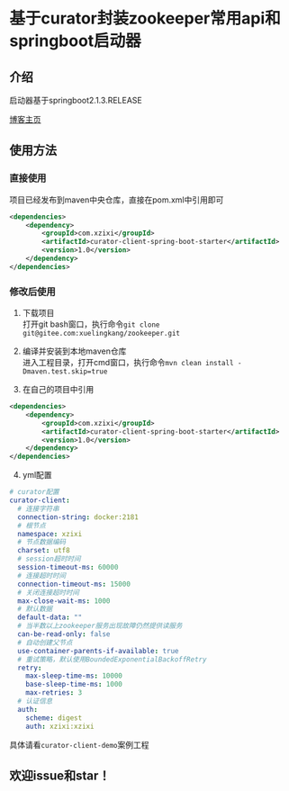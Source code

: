 # 基于curator封装zookeeper常用api和springboot启动器

## 介绍

启动器基于springboot2.1.3.RELEASE

<a href="https://blog.csdn.net/qq_35433926" target="_blank">博客主页</a>

## 使用方法

### 直接使用

项目已经发布到maven中央仓库，直接在pom.xml中引用即可

```xml
<dependencies>
    <dependency>
        <groupId>com.xzixi</groupId>
        <artifactId>curator-client-spring-boot-starter</artifactId>
        <version>1.0</version>
    </dependency>
</dependencies>
```

### 修改后使用
1. 下载项目<br>
打开git bash窗口，执行命令`git clone git@gitee.com:xuelingkang/zookeeper.git`

2. 编译并安装到本地maven仓库<br>
进入工程目录，打开cmd窗口，执行命令`mvn clean install -Dmaven.test.skip=true`

3. 在自己的项目中引用

```xml
<dependencies>
    <dependency>
        <groupId>com.xzixi</groupId>
        <artifactId>curator-client-spring-boot-starter</artifactId>
        <version>1.0</version>
    </dependency>
</dependencies>
```

4. yml配置

```yaml
# curator配置
curator-client:
  # 连接字符串
  connection-string: docker:2181
  # 根节点
  namespace: xzixi
  # 节点数据编码
  charset: utf8
  # session超时时间
  session-timeout-ms: 60000
  # 连接超时时间
  connection-timeout-ms: 15000
  # 关闭连接超时时间
  max-close-wait-ms: 1000
  # 默认数据
  default-data: ""
  # 当半数以上zookeeper服务出现故障仍然提供读服务
  can-be-read-only: false
  # 自动创建父节点
  use-container-parents-if-available: true
  # 重试策略，默认使用BoundedExponentialBackoffRetry
  retry:
    max-sleep-time-ms: 10000
    base-sleep-time-ms: 1000
    max-retries: 3
  # 认证信息
  auth:
    scheme: digest
    auth: xzixi:xzixi
```

具体请看`curator-client-demo`案例工程

## 欢迎issue和star！
